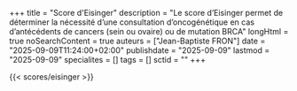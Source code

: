 +++
title = "Score d'Eisinger"
description = "Le score d’Eisinger permet de déterminer la nécessité d’une consultation d’oncogénétique en cas d’antécédents de cancers (sein ou ovaire) ou de mutation BRCA"
longHtml = true
noSearchContent = true
auteurs = ["Jean-Baptiste FRON"]
date = "2025-09-09T11:24:00+02:00"
publishdate = "2025-09-09"
lastmod = "2025-09-09"
specialites = []
tags = []
sctid = ""
+++

{{< scores/eisinger >}}
